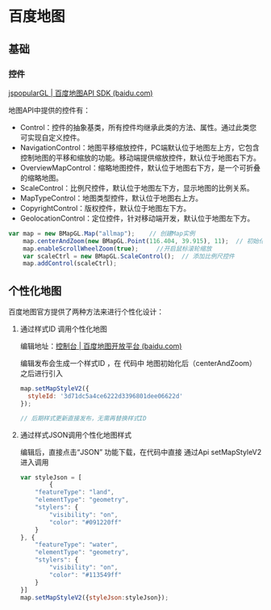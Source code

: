 # 百度地图

## 基础

### 控件

[jspopularGL | 百度地图API SDK (baidu.com)](https://lbsyun.baidu.com/index.php?title=jspopularGL/guide/widget)

地图API中提供的控件有：

- Control：控件的抽象基类，所有控件均继承此类的方法、属性。通过此类您可实现自定义控件。
- NavigationControl：地图平移缩放控件，PC端默认位于地图左上方，它包含控制地图的平移和缩放的功能。移动端提供缩放控件，默认位于地图右下方。
- OverviewMapControl：缩略地图控件，默认位于地图右下方，是一个可折叠的缩略地图。
- ScaleControl：比例尺控件，默认位于地图左下方，显示地图的比例关系。
- MapTypeControl：地图类型控件，默认位于地图右上方。
- CopyrightControl：版权控件，默认位于地图左下方。
- GeolocationControl：定位控件，针对移动端开发，默认位于地图左下方。

```js
var map = new BMapGL.Map("allmap");    // 创建Map实例
    map.centerAndZoom(new BMapGL.Point(116.404, 39.915), 11);  // 初始化地图,设置中心点坐标和地图级别
    map.enableScrollWheelZoom(true);     //开启鼠标滚轮缩放
	var scaleCtrl = new BMapGL.ScaleControl();  // 添加比例尺控件
	map.addControl(scaleCtrl);
```



## 个性化地图

百度地图官方提供了两种方法来进行个性化设计：

1. 通过样式ID 调用个性化地图 

   编辑地址：[控制台 | 百度地图开放平台 (baidu.com)](https://lbsyun.baidu.com/apiconsole/custommap)

   编辑发布会生成一个样式ID ，在 代码中 地图初始化后（centerAndZoom）之后进行引入 

   ```js
   map.setMapStyleV2({     
     styleId: '3d71dc5a4ce6222d3396801dee06622d'
   });
   
   // 后期样式更新直接发布，无需再替换样式ID
   ```

2. 通过样式JSON调用个性化地图样式

   编辑后，直接点击“JSON” 功能下载，在代码中直接 通过Api  setMapStyleV2 进入调用

   ```js
   var styleJson = [
           {
       "featureType": "land",
       "elementType": "geometry",
       "stylers": {
           "visibility": "on",
           "color": "#091220ff"
       }
   }, {
       "featureType": "water",
       "elementType": "geometry",
       "stylers": {
           "visibility": "on",
           "color": "#113549ff"
       }
   }]
   map.setMapStyleV2({styleJson:styleJson});
   ```

   